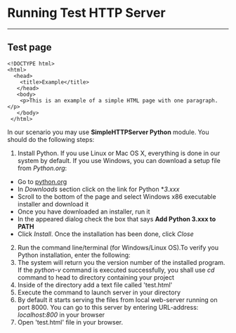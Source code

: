 # Running Test HTTP Server
---------------------------
## Test page
```
<!DOCTYPE html>
<html>
  <head>
    <title>Example</title>
   </head>
   <body>
    <p>This is an example of a simple HTML page with one paragraph.</p>
   </body>
 </html>
 ```
 In our scenario you may use **SimpleHTTPServer Python** module.
 You should do the following steps:
 1. Install Python. If you use Linux or Mac OS X, everything is done in our system by default. If you use Windows, you can download  a setup file from _Python.org_:
 * Go to [python.org](https://www.python.org/)
 * In _Downloads_ section click on the link for Python **3.xxx* 
 * Scroll to the bottom of the page and select Windows x86 executable installer and download it
 * Once you have downloaded an installer, run it
 * In the appeared dialog check the box that says **Add Python 3.xxx to PATH**
 * Click _Install_. Once the installation has been done, click _Close_
 2. Run the command line/terminal (for Windows/Linux OS).To verify you Python installation, enter the following:
 3. The system will return you the version number of the installed program. If the _python-v_ command is executed successfully, you shall use _cd_ command to head to directory containing your project
 4. Inside of the directory add a text file called 'test.html'
 5. Execute the command to launch server in your directory
 6. By default it starts serving the files from local web-server running on port 8000. You can go to this server by entering URL-address: _localhost:800_ in your browser
 7. Open 'test.html' file in your browser.
